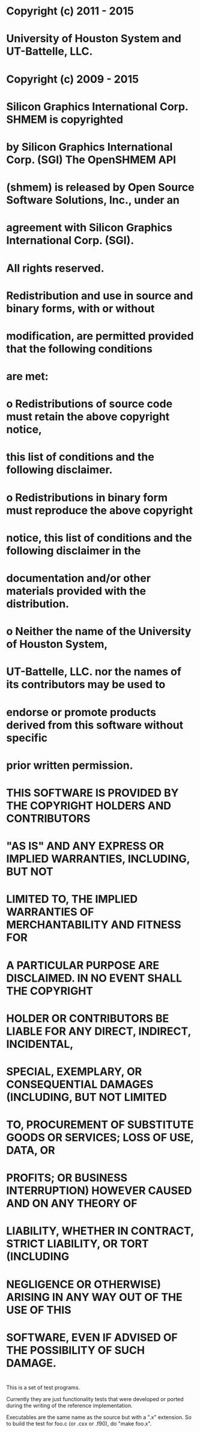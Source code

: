 #
# Copyright (c) 2011 - 2015
#   University of Houston System and UT-Battelle, LLC.
# Copyright (c) 2009 - 2015
#   Silicon Graphics International Corp.  SHMEM is copyrighted
#   by Silicon Graphics International Corp. (SGI) The OpenSHMEM API
#   (shmem) is released by Open Source Software Solutions, Inc., under an
#   agreement with Silicon Graphics International Corp. (SGI).
# 
# All rights reserved.
# 
# Redistribution and use in source and binary forms, with or without
# modification, are permitted provided that the following conditions
# are met:
# 
# o Redistributions of source code must retain the above copyright notice,
#   this list of conditions and the following disclaimer.
# 
# o Redistributions in binary form must reproduce the above copyright
#   notice, this list of conditions and the following disclaimer in the
#   documentation and/or other materials provided with the distribution.
# 
# o Neither the name of the University of Houston System,
#   UT-Battelle, LLC. nor the names of its contributors may be used to
#   endorse or promote products derived from this software without specific
#   prior written permission.
# 
# THIS SOFTWARE IS PROVIDED BY THE COPYRIGHT HOLDERS AND CONTRIBUTORS
# "AS IS" AND ANY EXPRESS OR IMPLIED WARRANTIES, INCLUDING, BUT NOT
# LIMITED TO, THE IMPLIED WARRANTIES OF MERCHANTABILITY AND FITNESS FOR
# A PARTICULAR PURPOSE ARE DISCLAIMED. IN NO EVENT SHALL THE COPYRIGHT
# HOLDER OR CONTRIBUTORS BE LIABLE FOR ANY DIRECT, INDIRECT, INCIDENTAL,
# SPECIAL, EXEMPLARY, OR CONSEQUENTIAL DAMAGES (INCLUDING, BUT NOT LIMITED
# TO, PROCUREMENT OF SUBSTITUTE GOODS OR SERVICES; LOSS OF USE, DATA, OR
# PROFITS; OR BUSINESS INTERRUPTION) HOWEVER CAUSED AND ON ANY THEORY OF
# LIABILITY, WHETHER IN CONTRACT, STRICT LIABILITY, OR TORT (INCLUDING
# NEGLIGENCE OR OTHERWISE) ARISING IN ANY WAY OUT OF THE USE OF THIS
# SOFTWARE, EVEN IF ADVISED OF THE POSSIBILITY OF SUCH DAMAGE.
#


This is a set of test programs.

Currently they are just functionality tests that were developed or ported
during the writing of the reference implementation.

Executables are the same name as the source but with a ".x" extension.
So to build the test for foo.c (or .cxx or .f90), do "make foo.x".
